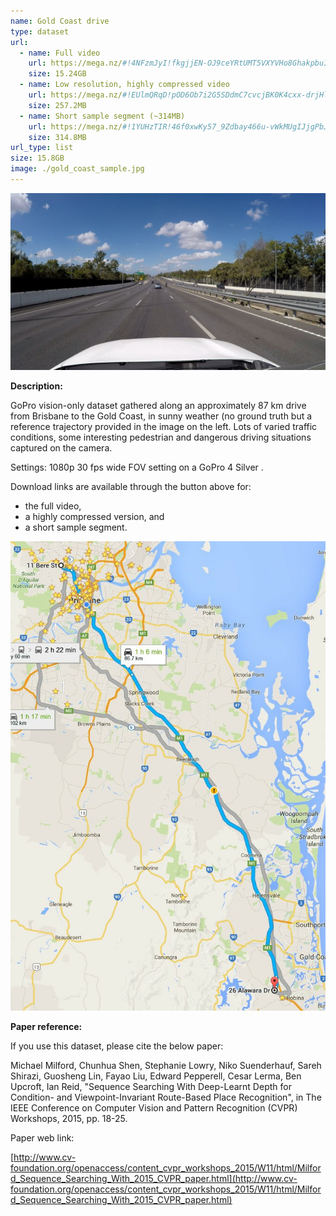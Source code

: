 ```yaml
---
name: Gold Coast drive
type: dataset
url:
  - name: Full video
    url: https://mega.nz/#!4NFzmJyI!fkgjjEN-OJ9ceYRtUMT5VXYVHo8GhakpbuIs-Ih5FjE
    size: 15.24GB
  - name: Low resolution, highly compressed video
    url: https://mega.nz/#!EUlmQRqD!pOD6Ob7i2G5SDdmC7cvcjBK0K4cxx-drjHlFqWhBMgo
    size: 257.2MB
  - name: Short sample segment (~314MB)
    url: https://mega.nz/#!1YUHzTIR!46f0xwKy57_9Zdbay466u-vWkMUgIJjgPbJW5lqLjyQ
    size: 314.8MB
url_type: list
size: 15.8GB
image: ./gold_coast_sample.jpg
---
```


![Gold Coast drive sample](./gold_coast_sample.jpg)

**Description:**

GoPro vision-only dataset gathered along an approximately 87 km drive from Brisbane to the Gold Coast, in sunny weather (no ground truth but a reference trajectory provided in the image on the left. Lots of varied traffic conditions, some interesting pedestrian and dangerous driving situations captured on the camera.

Settings: 1080p 30 fps wide FOV setting on a GoPro 4 Silver .

Download links are available through the button above for:

- the full video,
- a highly compressed version, and
- a short sample segment.

<p align="center"><img src="./gold_coast_map.jpg" alt="Gold Coast drive map"/></p>

**Paper reference:**

If you use this dataset, please cite the below paper:

Michael Milford, Chunhua Shen, Stephanie Lowry, Niko Suenderhauf, Sareh Shirazi, Guosheng Lin, Fayao Liu, Edward Pepperell, Cesar Lerma, Ben Upcroft, Ian Reid, "Sequence Searching With Deep-Learnt Depth for Condition- and Viewpoint-Invariant Route-Based Place Recognition", in The IEEE Conference on Computer Vision and Pattern Recognition (CVPR) Workshops, 2015, pp. 18-25.

Paper web link:

[http://www.cv-foundation.org/openaccess/content_cvpr_workshops_2015/W11/html/Milford_Sequence_Searching_With_2015_CVPR_paper.html](http://www.cv-foundation.org/openaccess/content_cvpr_workshops_2015/W11/html/Milford_Sequence_Searching_With_2015_CVPR_paper.html)
